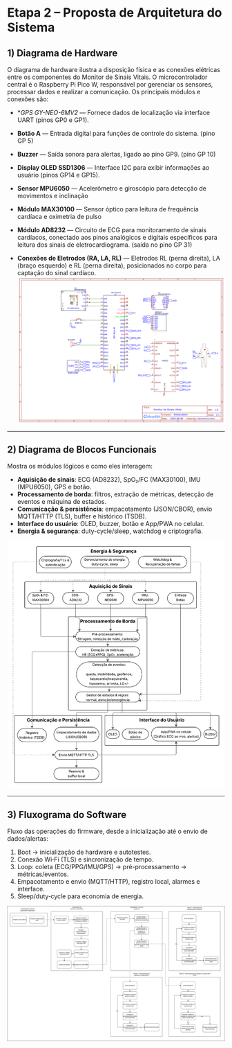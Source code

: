 # Etapa 2 – Proposta de Arquitetura do Sistema

## 1) Diagrama de Hardware

O diagrama de hardware ilustra a disposição física e as conexões elétricas entre os componentes do Monitor de Sinais Vitais.
O microcontrolador central é o Raspberry Pi Pico W, responsável por gerenciar os sensores, processar dados e realizar a comunicação. Os principais módulos e conexões são:

- **GPS GY-NEO-6MV2* — Fornece dados de localização via interface UART (pinos GP0 e GP1).

- **Botão A** — Entrada digital para funções de controle do sistema. (pino GP 5)

- **Buzzer** — Saída sonora para alertas, ligado ao pino GP9. (pino GP 10)

- **Display OLED SSD1306** — Interface I2C para exibir informações ao usuário (pinos GP14 e GP15).

- **Sensor MPU6050** — Acelerômetro e giroscópio para detecção de movimentos e inclinação 

- **Módulo MAX30100** — Sensor óptico para leitura de frequência cardíaca e oximetria de pulso 

- **Módulo AD8232** — Circuito de ECG para monitoramento de sinais cardíacos, conectado aos pinos analógicos e digitais específicos para leitura dos sinais de eletrocardiograma. (saída no pino GP 31)

- **Conexões de Eletrodos (RA, LA, RL)** — Eletrodos RL (perna direita), LA (braço esquerdo) e RL (perna direita), posicionados no corpo para captação do sinal cardíaco. 
![Diagrama de Hardware](DiagramaHardware_MonitorSinaisVitais.png)

---

## 2) Diagrama de Blocos Funcionais
Mostra os módulos lógicos e como eles interagem:
- **Aquisição de sinais**: ECG (AD8232), SpO₂/FC (MAX30100), IMU (MPU6050), GPS e botão.
- **Processamento de borda**: filtros, extração de métricas, detecção de eventos e máquina de estados.
- **Comunicação & persistência**: empacotamento (JSON/CBOR), envio MQTT/HTTP (TLS), buffer e histórico (TSDB).
- **Interface do usuário**: OLED, buzzer, botão e App/PWA no celular.
- **Energia & segurança**: duty-cycle/sleep, watchdog e criptografia.

![Diagrama de Blocos Funcionais](blocos_funcionais.png)

---

## 3) Fluxograma do Software
Fluxo das operações do firmware, desde a inicialização até o envio de dados/alertas:
1. Boot → inicialização de hardware e autotestes.  
2. Conexão Wi‑Fi (TLS) e sincronização de tempo.  
3. Loop: coleta (ECG/PPG/IMU/GPS) → pré-processamento → métricas/eventos.  
4. Empacotamento e envio (MQTT/HTTP), registro local, alarmes e interface.  
5. Sleep/duty‑cycle para economia de energia.

![Fluxograma de Software](Fluxograma_Software.jpg)
